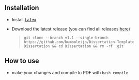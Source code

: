 ## Installation

-   Install [LaTex](https://www.latex-project.org/get/)

*   Download the latest release (you can find all releases [here](https://github.com/kumboleijo/Dissertation-Template/releases))
    > `git clone --branch v1.1 --single-branch https://github.com/kumboleijo/Dissertation-Template Dissertation && cd Dissertation && rm -rf .git`

## How to use

-   make your changes and compile to PDF with `bash compile`
